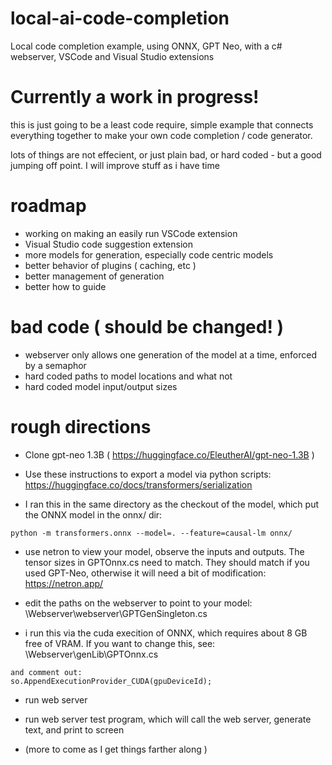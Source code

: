 # local-ai-code-completion
Local code completion example, using ONNX, GPT Neo, with a c# webserver, VSCode and Visual Studio extensions


# Currently a work in progress!

this is just going to be a least code require, simple example that connects everything together to make your own code completion / code generator.

lots of things are not effecient, or just plain bad, or hard coded - but a good jumping off point. I will improve stuff as i have time


# roadmap
- working on making an easily run VSCode extension
- Visual Studio code suggestion extension
- more models for generation, especially code centric models
- better behavior of plugins ( caching, etc )
- better management of generation
- better how to guide


# bad code ( should be changed! )
- webserver only allows one generation of the model at a time, enforced by a semaphor
- hard coded paths to model locations and what not
- hard coded model input/output sizes


# rough directions
- Clone gpt-neo 1.3B ( https://huggingface.co/EleutherAI/gpt-neo-1.3B )

- Use these instructions to export a model via python scripts: https://huggingface.co/docs/transformers/serialization

- I ran this in the same directory as the checkout of the model, which put the ONNX model in the onnx/ dir:
```
python -m transformers.onnx --model=. --feature=causal-lm onnx/
```

- use netron to view your model, observe the inputs and outputs. The tensor sizes in GPTOnnx.cs need to match. They should match if you used GPT-Neo, otherwise it will need a bit of modification: https://netron.app/

- edit the paths on the webserver to point to your model: \Webserver\webserver\GPTGenSingleton.cs

- i run this via the cuda execition of ONNX, which requires about 8 GB free of VRAM. If you want to change this, see: \Webserver\genLib\GPTOnnx.cs
```
and comment out:
so.AppendExecutionProvider_CUDA(gpuDeviceId);
```
- run web server

- run web server test program, which will call the web server, generate text, and print to screen

- (more to come as I get things farther along )
